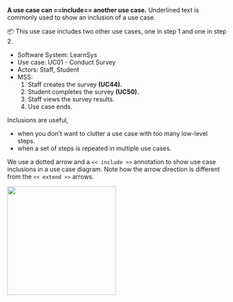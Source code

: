<link rel="stylesheet" href="{{baseUrl}}/css/common.css">

**A use case can ==include== another use case.** Underlined text is commonly used to show an inclusion of a use case. 

<tip-box>

:package: This use case includes two other use cases, one in step 1 and one in step 2.

<ul>
  <li>Software System: LearnSys</li>
  <li>Use case:  UC01 - Conduct Survey</li>
  <li>Actors: Staff, Student</li>
  <li>MSS:
    <ol>
      <li>Staff <span class="underline">creates the survey <b>(UC44).</b></span></li>
      <li>Student <span class="underline">completes the survey <b>(UC50).</b></span></li>
      <li>Staff views the survey results.</li>
      <li class="custom-bullet-point">Use case ends.</li>
    </ol>
  </li>
</ul>

</tip-box>

Inclusions are useful,
* when you don't want to clutter a use case with too many low-level steps.
* when a set of steps is repeated in multiple use cases.

We use a dotted arrow and a `<< include >>` annotation to show use case inclusions in a use case diagram. Note how the arrow direction is different from the `<< extend >>` arrows.

<img src="{{baseUrl}}/specifyingRequirements/useCases/details/images/inclusion.png" height="250" />

<p/>
